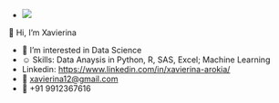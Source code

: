 - ![](https://skyline.github.com/xavierina12/2021)

👋 Hi, I’m Xavierina
- 👀 I’m interested in Data Science
- :relaxed: Skills: Data Anaysis in Python, R, SAS, Excel; Machine Learning
- Linkedin: https://www.linkedin.com/in/xavierina-arokia/
- :e-mail: xavierina12@gmail.com
- :calling: +91 9912367616

<!---
xavierina12/xavierina12 is a ✨ special ✨ repository because its `README.md` (this file) appears on your GitHub profile.
You can click the Preview link to take a look at your changes.
--->

